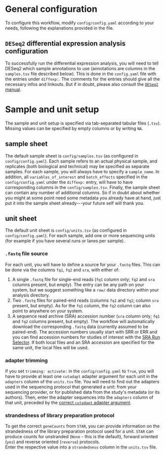 # General configuration

To configure this workflow, modify `config/config.yaml` according to your needs, following the explanations provided in the file.

## `DESeq2` differential expression analysis configuration

To successfully run the differential expression analysis, you will need to tell DESeq2 which sample annotations to use (annotations are columns in the `samples.tsv` file described below).
This is done in the `config.yaml` file with the entries under `diffexp:`.
The comments for the entries should give all the necessary infos and linkouts.
But if in doubt, please also consult the [`DESeq2` manual](https://www.bioconductor.org/packages/devel/bioc/vignettes/DESeq2/inst/doc/DESeq2.html).

# Sample and unit setup

The sample and unit setup is specified via tab-separated tabular files (`.tsv`).
Missing values can be specified by empty columns or by writing `NA`.

## sample sheet

The default sample sheet is `config/samples.tsv` (as configured in `config/config.yaml`).
Each sample refers to an actual physical sample, and replicates (both biological and technical) may be specified as separate samples.
For each sample, you will always have to specify a `sample_name`.
In addition, all `variables_of_interest` and `batch_effects` specified in the `config/config.yaml` under the `diffexp:` entry, will have to have corresponding columns in the `config/samples.tsv`.
Finally, the sample sheet can contain any number of additional columns.
So if in doubt about whether you might at some point need some metadata you already have at hand, just put it into the sample sheet already---your future self will thank you.

## unit sheet

The default unit sheet is `config/units.tsv` (as configured in `config/config.yaml`).
For each sample, add one or more sequencing units (for example if you have several runs or lanes per sample).

### `.fastq` file source

For each unit, you will have to define a source for your `.fastq` files.
This can be done via the columns `fq1`, `fq2` and `sra`, with either of:
1. A single `.fastq` file for single-end reads (`fq1` column only; `fq2` and `sra` columns present, but empty).
  The entry can be any path on your system, but we suggest something like a `raw/` data directory within your analysis directory.
2. Two `.fastq` files for paired-end reads (columns `fq1` and `fq2`; column `sra` present, but empty).
  As for the `fq1` column, the `fq2` column can also point to anywhere on your system.
3. A sequence read archive (SRA) accession number (`sra` column only; `fq1` and `fq2` columns present, but empty).
  The workflow will automatically download the corresponding `.fastq` data (currently assumed to be paired-end).
  The accession numbers usually start with SRR or ERR and you can find accession numbers for studies of interest with the [SRA Run Selector](https://trace.ncbi.nlm.nih.gov/Traces/study/).
If both local files and an SRA accession are specified for the same unit, the local files will be used.

### adapter trimming

If you set `trimming: activate:` in the `config/config.yaml` to `True`, you will have to provide at least one `cutadapt` adapter argument for each unit in the `adapters` column of the `units.tsv` file.
You will need to find out the adapters used in the sequencing protocol that generated a unit: from your sequencing provider, or for published data from the study's metadata (or its authors).
Then, enter the adapter sequences into the `adapters` column of that unit, preceded by the [correct `cutadapt` adapter argument](https://cutadapt.readthedocs.io/en/stable/guide.html#adapter-types).

### strandedness of library preparation protocol

To get the correct `geneCounts` from `STAR`, you can provide information on the strandedness of the library preparation protocol used for a unit.
`STAR` can produce counts for unstranded (`None` - this is the default), forward oriented (`yes`) and reverse oriented (`reverse`) protocols.  
Enter the respective value into a `strandedness` column in the `units.tsv` file.
